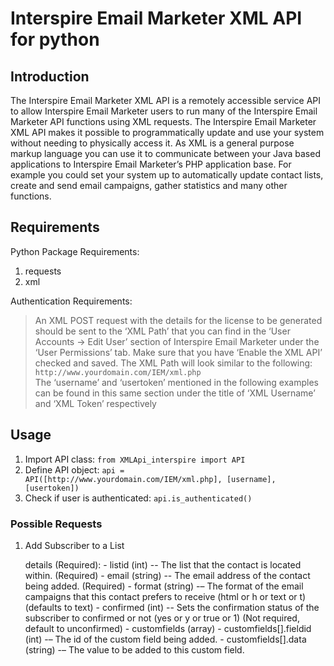 # Interspire Email Marketer XML API for python

## Introduction

The Interspire Email Marketer XML API is a remotely accessible service API to allow Interspire Email
Marketer users to run many of the Interspire Email Marketer API functions using XML requests.
The Interspire Email Marketer XML API makes it possible to programmatically update and use your
system without needing to physically access it. As XML is a general purpose markup language you can
use it to communicate between your Java based applications to Interspire Email Marketer’s PHP
application base.
For example you could set your system up to automatically update contact lists, create and send email
campaigns, gather statistics and many other functions.

## Requirements

Python Package Requirements:

1. requests
2. xml

Authentication Requirements:
> An XML POST request with the details for the license to be generated should be sent to the ‘XML Path’
that you can find in the ‘User Accounts -> Edit User’ section of Interspire Email Marketer under the ‘User
Permissions’ tab. Make sure that you have ‘Enable the XML API’ checked and saved. The XML Path will
look similar to the following: `http://www.yourdomain.com/IEM/xml.php` <br>
> The ‘username’ and ‘usertoken’ mentioned in the following examples can be found in this same section
under the title of ‘XML Username’ and ‘XML Token’ respectively

## Usage

1. Import API class: `from XMLApi_interspire import API`
2. Define API object: `api = API([http://www.yourdomain.com/IEM/xml.php], [username], [usertoken])`
3. Check if user is authenticated: `api.is_authenticated()`

### Possible Requests

1. Add Subscriber to a List

	details (Required):
		- listid (int) -- The list that the contact is located within. (Required)
		- email (string) -- The email address of the contact being added. (Required)
		- format (string) -– The format of the email campaigns that this contact prefers to receive (html or h or text or t) (defaults to text)
		- confirmed (int) -- Sets the confirmation status of the subscriber to confirmed or not (yes or y or true or 1) (Not required, default to unconfirmed)
		- customfields (array)
			- customfields[].fieldid (int) -– The id of the custom field being added.
			- customfields[].data (string) -– The value to be added to this custom field.